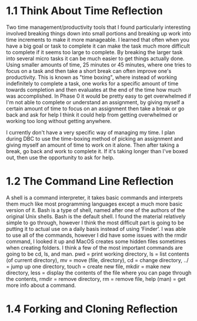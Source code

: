 # 1.1 Think About Time Reflection

Two time management/productivity tools that I found particularly interesting involved breaking things down into small portions and breaking up work into time increments to make it more manageable. I learned that often when you have a big goal or task to complete it can make the task much more difficult to complete if it seems too large to complete. By breaking the larger task into several micro tasks it can be much easier to get things actually done. Using smaller amounts of time, 25 minutes or 45 minutes, where one tries to focus on a task and then take a short break can often improve one's productivity. This is known as "time boxing", where instead of working indefinitely to complete a task, one works for a specific amount of time towards completion and then evaluates at the end of the time how much was accomplished. In Phase 0 it would be pretty easy to get overwhelmed if I'm not able to complete or understand an assignment, by giving myself a certain amount of time to focus on an assignment then take a break or go back and ask for help I think it could help from getting overwhelmed or working too long without getting anywhere.

I currently don't have a very specific way of managing my time. I plan during DBC to use the time-boxing method of picking an assignment and giving myself an amount of time to work on it alone. Then after taking a break, go back and work to complete it. If it's taking longer than I've boxed out, then use the opportunity to ask for help.

# 1.2 The Command Line Reflection

A shell is a command interpreter, it takes basic commands and interprets them much like most programming languages except a much more basic version of it. Bash is a type of shell, named after one of the authors of the original Unix shells. Bash is the default shell. I found the material relatively simple to go through, however I think the most difficult part is going to be putting it to actual use on a daily basis instead of using ‘Finder’. I was able to use all of the commands, however I did have some issues with the rmdir command, I looked it up and MacOS creates some hidden files sometimes when creating folders. I think a few of the most important commands are going to be cd, ls, and man. pwd = print working directory, ls = list contents (of current directory), mv = move (file, directory), cd = change directory, ../ = jump up one directory, touch = create new file, mkdir = make new directory, less = display the contents of the file where you can page through the contents, rmdir = remove directory, rm = remove file, help (man) = get more info about a command.

# 1.4 Forking and Cloning Reflection

